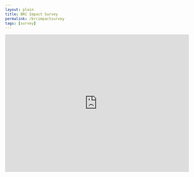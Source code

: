 ```yaml
---
layout: plain
title: BRC Impact Survey
permalink: /brcimpactsurvey
tags: [survey]
---
```

<iframe width="600" height="450" src="https://datastudio.google.com/embed/reporting/3bcf804f-4b3c-4cb6-8fc4-40be92c0c7b1/page/p_m9ydr920tc" frameborder="0" style="border:0" allowfullscreen></iframe>
